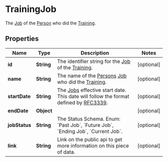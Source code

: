 

# TrainingJob

The [Job](https://developers.intellihr.io/docs/v1/) of the [Person](https://developers.intellihr.io/docs/v1/) who did the [Training](https://developers.intellihr.io/docs/v1/).

## Properties

| Name | Type | Description | Notes |
|------------ | ------------- | ------------- | -------------|
|**id** | **String** | The identifier string for the [Job](https://developers.intellihr.io/docs/v1/) of the [Training](https://developers.intellihr.io/docs/v1/). |  [optional] |
|**name** | **String** | The name of the [Persons](https://developers.intellihr.io/docs/v1/) [Job](https://developers.intellihr.io/docs/v1/) who did the [Training](https://developers.intellihr.io/docs/v1/). |  [optional] |
|**startDate** | **String** | The [Jobs](https://developers.intellihr.io/docs/v1/) effective start date. This date will follow the format defined by [RFC3339](https://tools.ietf.org/html/rfc3339#section-5.6). |  [optional] |
|**endDate** | **Object** |  |  [optional] |
|**jobStatus** | **String** | The Status Schema. Enum: &#x60;Past Job&#x60;, &#x60;Future Job&#x60;, &#x60;Ending Job&#x60;, &#x60;Current Job&#x60;. |  [optional] |
|**link** | **String** | Link on the public api to get more information on this piece of data. |  [optional] |




